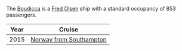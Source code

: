 The [Boudicca](Boudicca) is a
[Fred Olsen](Fred_Olsen)
ship with a standard occupancy of 853 passengers.

|Year|Cruise|
|-|-|
|2015|[Norway from Southampton](2015/Eclipse/at_sea)|
